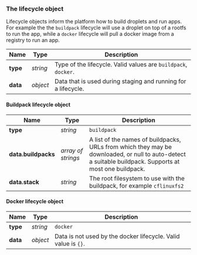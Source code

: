 
### The lifecycle object

Lifecycle objects inform the platform how to build droplets and run apps. For example the the 
`buildpack` lifecycle will use a droplet on top of a rootfs to run the app, while a `docker` lifecycle will
pull a docker image from a registry to run an app.

Name | Type | Description
---- | ---- | -----------
**type** | _string_ | Type of the lifecycle. Valid values are `buildpack`, `docker`.
**data** | _object_ | Data that is used during staging and running for a lifecycle.

#### Buildpack lifecycle object 

Name | Type | Description
---- | ---- | -----------
**type** | _string_ | `buildpack`
**data.buildpacks** | _array of strings_ | A list of the names of buildpacks, URLs from which they may be downloaded, or null to auto-detect a suitable buildpack. Supports at most one buildpack.
**data.stack** | _string_ | The root filesystem to use with the buildpack, for example `cflinuxfs2`

#### Docker lifecycle object

Name | Type | Description
---- | ---- | -----------
**type** | _string_ | `docker`
**data** | _object_ | Data is not used by the docker lifecycle. Valid value is `{}`.
